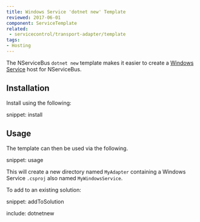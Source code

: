 ```yaml
---
title: Windows Service 'dotnet new' Template
reviewed: 2017-06-01
component: ServiceTemplate
related:
 - servicecontrol/transport-adapter/template
tags:
- Hosting
---
```


The NServiceBus `dotnet new` template makes it easier to create a [Windows Service](https://msdn.microsoft.com/en-us/library/d56de412.aspx) host for NServiceBus.


## Installation

Install using the following:

snippet: install


## Usage

The template can then be used via the following.

snippet: usage

This will create a new directory named `MyAdapter` containing a Windows Service `.csproj` also named `MyWindowsService`.

To add to an existing solution:

snippet: addToSolution

include: dotnetnew
